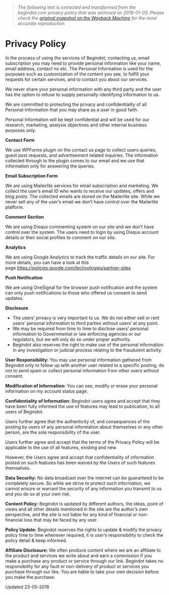 > *The following text is extracted and transformed from the begindot.com privacy policy that was archived on 2019-01-03. Please check the [original snapshot on the Wayback Machine](https://web.archive.org/web/20190103232246id_/https%3A//www.begindot.com/privacy-policy) for the most accurate reproduction.*

# Privacy Policy

In the process of using the services of Begindot, contacting us, email subscription you may need to provide personal information like your name, email address, contact no etc. The Personal Information is used for the purposes such as customization of the content you see, to fulfill your requests for certain services, and to contact you about our services.

We never share your personal information with any third party and the user has the option to refuse to supply personally-identifying information to us.

We are committed to protecting the privacy and confidentiality of all Personal Information that you may share as a user in good faith.

Personal Information will be kept confidential and will be used for our research, marketing, analysis objectives and other internal business purposes only.

 **Contact Form**

We use WPForms plugin on the contact us page to collect users queries, guest post requests, and advertisement related inquiries. The information collected through to the plugin comes to our email and we use that information only for answering the queries.

 **Email Subscription Form**

We are using Mailerlite services for email subscription and marketing. We collect the user’s email ID who wants to receive our updates, offers and blog posts. The collected emails are stored on the Mailerlite site. While we never sell any of the user’s email we don’t have control over the Mailerlite platform.

 **Comment Section**

We are using Disqus commenting system on our site and we don’t have control over the system. The users need to login by using Disqus account details or their social profiles to comment on our site.

 **Analytics**

We are using Google Analytics to track the traffic details on our site. For more details, you can have a look at this page https://policies.google.com/technologies/partner-sites

 **Push Notification**

We are using OneSignal for the browser push notification and the system can only push notifications to those who offered us consent to send updates.

 **Disclosure**

  * The users’ privacy is very important to us. We do not either sell or rent users’ personal information to third parties without users’ at any point.
  * We may be required from time to time to disclose users’ personal information to Governmental or law enforcing agencies or our regulators, but we will only do so under proper authority.
  * Begindot also reserves the right to make use of the personal information in any investigation or judicial process relating to the fraudulent activity.



 **User Responsibility:** You may use personal information gathered from Begindot only to follow up with another user related to a specific posting, do not to send spam or collect personal information from other users without consent.

 **Modification of Information:** You can see, modify or erase your personal information on my account status page.

 **Confidentiality of Information:** Begindot users agree and accept that they have been fully informed the use of features may lead to publication, to all users of Begindot.

Users further agree that the authenticity of, and consequences of the posting by users of any personal information about themselves or any other person, are the sole responsibility of the user.

Users further agree and accept that the terms of the Privacy Policy will be applicable to the use of all features, existing and new.

However, the Users agree and accept that confidentiality of information posted on such features has been waived by the Users of such features themselves.

 **Data Security:** No data broadcast over the internet can be guaranteed to be completely secure. So while we strive to protect such information, we cannot ensure or warrant the security of any information you transmit to us and you do so at your own risk.

 **Content Policy:** Begindot is updated by different authors, the ideas, point of views and all other details mentioned in the site are the author’s own perspective, and the site is not liable for any kind of financial or non-financial loss that may be faced by any user.

 **Policy Update:** Begindot reserves the rights to update & modify the privacy policy time to time whenever required, it is user’s responsibility to check the policy detail & keep informed.

 **Affiliate Disclosure:** We often produce content where we are an affiliate to the product and services we write about and earn a commission if you make a purchase any product or service through our link. Begindot takes no responsibility for any fault or non-delivery of product or services you purchase through our like. You are liable to take your own decision before you make the purchase.

Updated 23-05-2018
